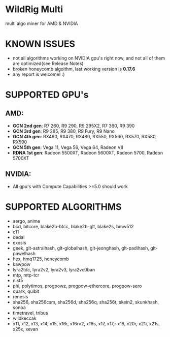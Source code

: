 # WildRig Multi
multi algo miner for AMD & NVIDIA

# KNOWN ISSUES
- not all algorithms working on NVIDIA gpu's right now, and not all of them are optimized(see Release Notes)
- broken honeycomb algoithm, last working version is **0.17.6**
- any report is welcome! :)

# SUPPORTED GPU's
## AMD:
- **GCN 2nd gen**: R7 260, R9 290, R9 295X2, R7 360, R9 390
- **GCN 3rd gen**: R9 285, R9 380, R9 Fury, R9 Nano
- **GCN 4th gen**: RX460, RX470, RX480, RX550, RX560, RX570, RX580, RX590
- **GCN 5th gen**: Vega 11, Vega 56, Vega 64, Radeon VII
- **RDNA 1st gen**: Radeon 5500XT, Radeon 5600XT, Radeon 5700, Radeon 5700XT

## NVIDIA:
- All gpu's with Compute Capabilities >=5.0 should work

# SUPPORTED ALGORITHMS
- aergo, anime
- bcd, bitcore, blake2b-btcc, blake2b-glt, blake2s, bmw512
- c11
- dedal
- exosis
- geek, glt-astralhash, glt-globalhash, glt-jeonghash, glt-padihash, glt-pawelhash
- hex, hmq1725, honeycomb
- kawpow
- lyra2tdc, lyra2v2, lyra2v3, lyra2vc0ban
- mtp, mtp-tcr
- nist5
- phi, polytimos, progpowz, progpow-ethercore, progpow-sero
- quark, quibit
- renesis
- sha256, sha256csm, sha256d, sha256q, sha256t, skein2, skunkhash, sonoa
- timetravel, tribus
- wildkeccak
- x11, x12, x13, x14, x15, x16r, x16rv2, x16s, x17, x17,r x18, x20r, x21i, x21s, x25x, xevan
